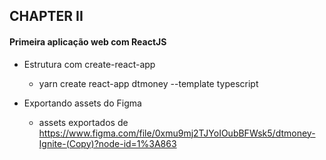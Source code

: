 ## CHAPTER II

#### Primeira aplicação web com ReactJS

- Estrutura com create-react-app

  - yarn create react-app dtmoney --template typescript

- Exportando assets do Figma

  - assets exportados de https://www.figma.com/file/0xmu9mj2TJYoIOubBFWsk5/dtmoney-Ignite-(Copy)?node-id=1%3A863